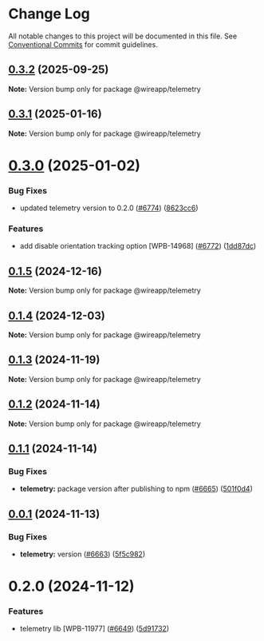 # Change Log

All notable changes to this project will be documented in this file.
See [Conventional Commits](https://conventionalcommits.org) for commit guidelines.

## [0.3.2](https://github.com/wireapp/wire-web-packages/compare/@wireapp/telemetry@0.3.1...@wireapp/telemetry@0.3.2) (2025-09-25)

**Note:** Version bump only for package @wireapp/telemetry

## [0.3.1](https://github.com/wireapp/wire-web-packages/compare/@wireapp/telemetry@0.3.0...@wireapp/telemetry@0.3.1) (2025-01-16)

**Note:** Version bump only for package @wireapp/telemetry

# [0.3.0](https://github.com/wireapp/wire-web-packages/compare/@wireapp/telemetry@0.1.5...@wireapp/telemetry@0.3.0) (2025-01-02)

### Bug Fixes

* updated telemetry version to 0.2.0 ([#6774](https://github.com/wireapp/wire-web-packages/issues/6774)) ([8623cc6](https://github.com/wireapp/wire-web-packages/commit/8623cc68894c36c7b3d86481ad130be5071acbeb))

### Features

* add disable orientation tracking option [WPB-14968] ([#6772](https://github.com/wireapp/wire-web-packages/issues/6772)) ([1dd87dc](https://github.com/wireapp/wire-web-packages/commit/1dd87dc9df81e096bf8684856c542799e74e8c1f))

## [0.1.5](https://github.com/wireapp/wire-web-packages/compare/@wireapp/telemetry@0.1.4...@wireapp/telemetry@0.1.5) (2024-12-16)

**Note:** Version bump only for package @wireapp/telemetry

## [0.1.4](https://github.com/wireapp/wire-web-packages/compare/@wireapp/telemetry@0.1.3...@wireapp/telemetry@0.1.4) (2024-12-03)

**Note:** Version bump only for package @wireapp/telemetry

## [0.1.3](https://github.com/wireapp/wire-web-packages/compare/@wireapp/telemetry@0.1.2...@wireapp/telemetry@0.1.3) (2024-11-19)

**Note:** Version bump only for package @wireapp/telemetry

## [0.1.2](https://github.com/wireapp/wire-web-packages/compare/@wireapp/telemetry@0.1.1...@wireapp/telemetry@0.1.2) (2024-11-14)

**Note:** Version bump only for package @wireapp/telemetry

## [0.1.1](https://github.com/wireapp/wire-web-packages/compare/@wireapp/telemetry@0.0.1...@wireapp/telemetry@0.1.1) (2024-11-14)

### Bug Fixes

* **telemetry:** package version after publishing to npm ([#6665](https://github.com/wireapp/wire-web-packages/issues/6665)) ([501f0d4](https://github.com/wireapp/wire-web-packages/commit/501f0d46b288d87fdeb0fa5d8babca1e3a5416ea))

## [0.0.1](https://github.com/wireapp/wire-web-packages/compare/@wireapp/telemetry@0.2.0...@wireapp/telemetry@0.0.1) (2024-11-13)

### Bug Fixes

* **telemetry:** version ([#6663](https://github.com/wireapp/wire-web-packages/issues/6663)) ([5f5c982](https://github.com/wireapp/wire-web-packages/commit/5f5c982f395c309211f9652b92728cea67515cda))

# 0.2.0 (2024-11-12)

### Features

* telemetry lib [WPB-11977] ([#6649](https://github.com/wireapp/wire-web-packages/issues/6649)) ([5d91732](https://github.com/wireapp/wire-web-packages/commit/5d917326713a652c5939373fa57d0d1ef1eff79c))
